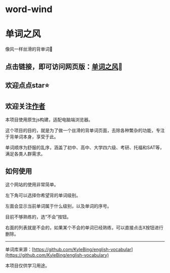 # word-wind

# 单词之风

像风一样丝滑的背单词🎨

## 点击链接，即可访问网页版：[单词之风](https://word-wind.pages.dev/)🧭
## 欢迎点点star⭐
## 欢迎关注[作者](https://github.com/heygsc)

本项目使用原生js构建，适配电脑端浏览器。

这个项目的目的，就是为了做一个丝滑的背单词页面，去除各种繁杂的功能，专注于背单词本身，享受于此。

单词顺序为舒服的乱序，涵盖了初中、高中、大学四六级、考研、托福和SAT等，满足各类人群需求。

## 如何使用
这个网站的使用非常简单。

左下角可以选择你希望背的单词级别。

左面会显示当前单词属于什么级别，以及单词的序号。

目前不够熟练的，选“不会”按钮。

右面的列表就是不会的，如果某个不会的单词已经熟练，可以直接点击X按钮进行删除。

<hr>

单词库来源：[https://github.com/KyleBing/english-vocabular](https://github.com/KyleBing/english-vocabulary)

本项目仅供学习用途。

